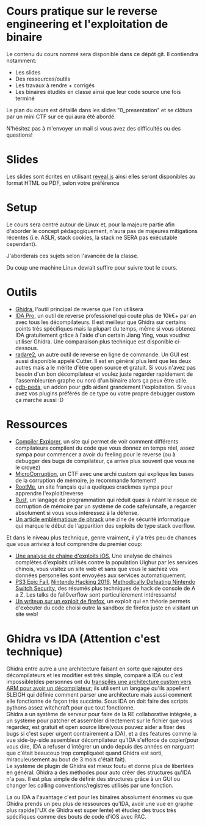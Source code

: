 Cours pratique sur le reverse engineering et l'exploitation de binaire
=====

Le contenu du cours nommé sera disponible dans ce dépôt git. Il contiendra
notamment:

 * Les slides
 * Des ressources/outils
 * Les travaux à rendre + corrigés 
 * Les binaires étudiés en classe ainsi que leur code source une fois terminé

Le plan du cours est détaillé dans les slides "0\_presentation" et se clôtura
par un mini CTF sur ce qui aura été abordé.

N'hésitez pas à m'envoyer un mail si vous avez des difficultés ou des
questions!

# Slides

Les slides sont écrites en utilisant [reveal.js](https://github.com/hakimel/reveal.js) 
ainsi elles seront disponibles au format HTML ou PDF, selon votre préférence

# Setup

Le cours sera centré autour de Linux et, pour la majeure partie afin d'aborder
le concept pédagogiquement, n'aura pas de majeures mitigations récentes (i.e. ASLR, stack
cookies, la stack ne SERA pas exécutable cependant).

J'aborderais ces sujets selon l'avancée de la classe.

Du coup une machine Linux devrait suffire pour suivre tout le cours.

# Outils

* [Ghidra](https://ghidra-sre.org/), l'outil principal de reverse que l'on
  utilisera
* [IDA Pro](https://www.hex-rays.com/), un outil de reverse professionel qui
  coute plus de 10k€+ par an avec tous les décompilateurs. Il est meilleur que
  Ghidra sur certains points très spécifiques mais la plupart du temps, même
  si vous obtenez IDA gratuitement grâce à l'aide d'un certain Jiang Ying, vous
  voudrez utiliser Ghidra. Une comparaison plus technique est disponible
  ci-dessous.
* [radare2](https://github.com/radareorg/radare2), un autre outil de reverse en
  ligne de commande. Un GUI est aussi disponible appelé Cutter. Il
  est en général plus lent que les deux autres mais a le mérite d'être open
  source et gratuit. Si vous n'avez pas besoin d'un bon décompilateur et voulez
  juste regarder rapidement de l'assembleur(en graphe ou non) d'un binaire alors
  ça peux être utile. 
* [gdb-peda](https://github.com/longld/peda), un addon pour gdb aidant
  grandement l'exploitation. Si vous avez vos plugins préférés de ce type ou
  votre propre debugger custom ça marche aussi :D


# Ressources

* [Compiler Explorer](https://godbolt.org/), un site qui permet de voir comment différents
  compilateurs compilent du code que vous donnez en temps réel, assez sympa pour
  commencer a avoir du feeling pour le reverse (ou à debugger des bugs de
  compilateur, ça arrive plus souvent que vous ne le croyez)
* [MicroCorruption](https://microcorruption.com/login), un CTF avec une archi
  custom qui explique les bases de la corruption de mémoire, je recommande
  fortement!
* [RootMe](https://www.root-me.org/), un site français qui a quelques crackmes
  sympa pour apprendre l'exploit/reverse
* [Rust](https://rust-lang.org/), un langage de programmation qui réduit quasi à
  néant le risque de corruption de mémoire par un système de code safe/unsafe, a
  regarder absolument si vous vous intéressez à la défense.
* [Un article emblématique de phrack](http://www.phrack.org/issues/49/14.html)
  une zine de sécurité informatique qui marque le début de l'apparition des
  exploits de type stack overflow.


Et dans le niveau plus technique, genre vraiment, il y'a très peu de chances que
vous arriviez à tout comprendre du premier coup:

* [Une analyse de chaine d'exploits iOS](https://googleprojectzero.blogspot.com/2019/08/a-very-deep-dive-into-ios-exploit.html), 
  Une analyse de chaines complètes d'exploits utilisés contre la population
  Uighur par les services chinois, vous visitez un site web et sans que vous le
  sachiez vos données personelles sont envoyées aux services automatiquement. 
* [PS3 Epic Fail](https://www.youtube.com/watch?v=5E0DkoQjCmI), 
  [Nintendo Hacking 2016](https://www.youtube.com/watch?v=8C5cn_Qj0G8), 
  [Methodically Defeating Nintendo Switch Security](https://arxiv.org/abs/1905.07643), 
  des résumés plus techniques de hack de console de A a Z. Les talks de
  fail0verflow sont particulièrement intéressants!
* [Un writeup sur un exploit de firefox](https://phoenhex.re/2017-06-21/firefox-structuredclone-refleak),
  un exploit qui en théorie permets d'exécuter du code choisi outre la sandbox
  de firefox juste en visitant un site web!

# Ghidra vs IDA (Attention c'est technique)
  Ghidra entre autre a une architecture faisant en
  sorte que rajouter des décompilateurs et les modifier est très simple, comparé a
  IDA ou c'est impossible(des personnes ont du [transpilés une architecture
  custom vers ARM pour avoir un décompilateur](https://github.com/TeamMolecule/mep-wtf); 
  ils utilisent un langage qu'ils appellent SLEIGH qui définie comment parser
  une architecture mais aussi comment elle fonctionne de façon très succinte. 
  Sous IDA on doit faire des scripts pythons assez witchcraft pour que tout
  fonctionne.  
  Ghidra a un système de serveur pour faire de la RE collaborative intégrée, a
  un système pour patcher et assembler directement sur le fichier que vous
  regardez, est gratuit et open source libre(vous pouvez aider a fixer des bugs si
  c'est super urgent contrairement a IDA), et a des features comme la vue
  side-by-side assembleur décompilateur qu'IDA s'efforce de copier(pour vous dire,
  IDA a refuser d'intégrer un undo depuis des années en narguant que c'était
  beaucoup trop compliquéet quand Ghidra est sorti,
  miraculeusement au bout de 3 mois c'était fait).   
  Le système de plugin de Ghidra est mieux foutu et donne plus de libertées en
  général. Ghidra a des méthodes pour auto créer des structures qu'IDA n'a pas.
  Il est plus simple de définir des structures grâce à un GUI ou changer les
  calling conventions/registres utilisés par une fonction.

  La ou IDA a l'avantage c'est pour les binaires absolument énormes vu que
  Ghidra prends un peu plus de ressources qu'IDA, avoir une vue en graphe plus
  rapide(l'UX de Ghidra est super lente) et étudiez des trucs très spécifiques
  comme des bouts de code d'iOS avec PAC.


